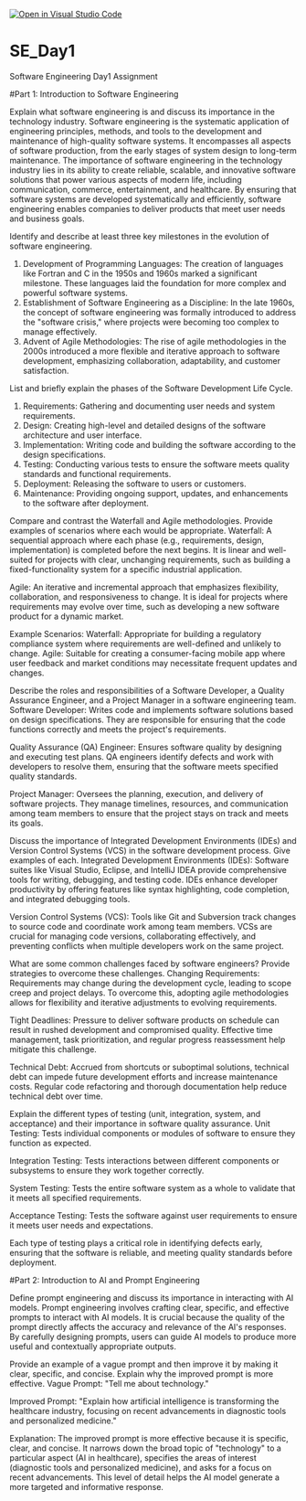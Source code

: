 [![Open in Visual Studio Code](https://classroom.github.com/assets/open-in-vscode-2e0aaae1b6195c2367325f4f02e2d04e9abb55f0b24a779b69b11b9e10269abc.svg)](https://classroom.github.com/online_ide?assignment_repo_id=15576408&assignment_repo_type=AssignmentRepo)
# SE_Day1
Software Engineering Day1 Assignment

#Part 1: Introduction to Software Engineering

Explain what software engineering is and discuss its importance in the technology industry.
Software engineering is the systematic application of engineering principles, methods, and tools to the development and maintenance of high-quality software systems. It encompasses all aspects of software production, from the early stages of system design to long-term maintenance. The importance of software engineering in the technology industry lies in its ability to create reliable, scalable, and innovative software solutions that power various aspects of modern life, including communication, commerce, entertainment, and healthcare. By ensuring that software systems are developed systematically and efficiently, software engineering enables companies to deliver products that meet user needs and business goals.

Identify and describe at least three key milestones in the evolution of software engineering.
1. Development of Programming Languages: The creation of languages like Fortran and C in the 1950s and 1960s marked a significant milestone. These languages laid the foundation for more complex and powerful software systems.
2. Establishment of Software Engineering as a Discipline: In the late 1960s, the concept of software engineering was formally introduced to address the "software crisis," where projects were becoming too complex to manage effectively.
3. Advent of Agile Methodologies: The rise of agile methodologies in the 2000s introduced a more flexible and iterative approach to software development, emphasizing collaboration, adaptability, and customer satisfaction.

List and briefly explain the phases of the Software Development Life Cycle.
1. Requirements: Gathering and documenting user needs and system requirements.
2. Design: Creating high-level and detailed designs of the software architecture and user interface.
3. Implementation: Writing code and building the software according to the design specifications.
4. Testing: Conducting various tests to ensure the software meets quality standards and functional requirements.
5. Deployment: Releasing the software to users or customers.
6. Maintenance: Providing ongoing support, updates, and enhancements to the software after deployment.

Compare and contrast the Waterfall and Agile methodologies. Provide examples of scenarios where each would be appropriate.
Waterfall: A sequential approach where each phase (e.g., requirements, design, implementation) is completed before the next begins. It is linear and well-suited for projects with clear, unchanging requirements, such as building a fixed-functionality system for a specific industrial application.

Agile: An iterative and incremental approach that emphasizes flexibility, collaboration, and responsiveness to change. It is ideal for projects where requirements may evolve over time, such as developing a new software product for a dynamic market.

Example Scenarios:
Waterfall: Appropriate for building a regulatory compliance system where requirements are well-defined and unlikely to change.
Agile: Suitable for creating a consumer-facing mobile app where user feedback and market conditions may necessitate frequent updates and changes.

Describe the roles and responsibilities of a Software Developer, a Quality Assurance Engineer, and a Project Manager in a software engineering team.
Software Developer: Writes code and implements software solutions based on design specifications. They are responsible for ensuring that the code functions correctly and meets the project's requirements.

Quality Assurance (QA) Engineer: Ensures software quality by designing and executing test plans. QA engineers identify defects and work with developers to resolve them, ensuring that the software meets specified quality standards.

Project Manager: Oversees the planning, execution, and delivery of software projects. They manage timelines, resources, and communication among team members to ensure that the project stays on track and meets its goals.

Discuss the importance of Integrated Development Environments (IDEs) and Version Control Systems (VCS) in the software development process. Give examples of each.
Integrated Development Environments (IDEs): Software suites like Visual Studio, Eclipse, and IntelliJ IDEA provide comprehensive tools for writing, debugging, and testing code. IDEs enhance developer productivity by offering features like syntax highlighting, code completion, and integrated debugging tools.

Version Control Systems (VCS): Tools like Git and Subversion track changes to source code and coordinate work among team members. VCSs are crucial for managing code versions, collaborating effectively, and preventing conflicts when multiple developers work on the same project.

What are some common challenges faced by software engineers? Provide strategies to overcome these challenges.
Changing Requirements: Requirements may change during the development cycle, leading to scope creep and project delays. To overcome this, adopting agile methodologies allows for flexibility and iterative adjustments to evolving requirements.

Tight Deadlines: Pressure to deliver software products on schedule can result in rushed development and compromised quality. Effective time management, task prioritization, and regular progress reassessment help mitigate this challenge.

Technical Debt: Accrued from shortcuts or suboptimal solutions, technical debt can impede future development efforts and increase maintenance costs. Regular code refactoring and thorough documentation help reduce technical debt over time.

Explain the different types of testing (unit, integration, system, and acceptance) and their importance in software quality assurance.
Unit Testing: Tests individual components or modules of software to ensure they function as expected.

Integration Testing: Tests interactions between different components or subsystems to ensure they work together correctly.

System Testing: Tests the entire software system as a whole to validate that it meets all specified requirements.

Acceptance Testing: Tests the software against user requirements to ensure it meets user needs and expectations.

Each type of testing plays a critical role in identifying defects early, ensuring that the software is reliable, and meeting quality standards before deployment.

#Part 2: Introduction to AI and Prompt Engineering


Define prompt engineering and discuss its importance in interacting with AI models.
Prompt engineering involves crafting clear, specific, and effective prompts to interact with AI models. It is crucial because the quality of the prompt directly affects the accuracy and relevance of the AI's responses. By carefully designing prompts, users can guide AI models to produce more useful and contextually appropriate outputs.

Provide an example of a vague prompt and then improve it by making it clear, specific, and concise. Explain why the improved prompt is more effective.
Vague Prompt: "Tell me about technology."

Improved Prompt: "Explain how artificial intelligence is transforming the healthcare industry, focusing on recent advancements in diagnostic tools and personalized medicine."

Explanation: The improved prompt is more effective because it is specific, clear, and concise. It narrows down the broad topic of "technology" to a particular aspect (AI in healthcare), specifies the areas of interest (diagnostic tools and personalized medicine), and asks for a focus on recent advancements. This level of detail helps the AI model generate a more targeted and informative response.
